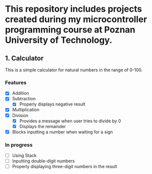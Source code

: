# This repository includes projects created during my microcontroller programming course at Poznan University of Technology.
## 1. Calculator 
This is a simple calculator for natural numbers in the range of 0-100.
### Features
- [x] Addition
- [x] Subtraction
  - [x] Properly displays negative result 
- [x] Multiplication
- [x] Division
  - [x] Provides a message when user tries to divide by 0
  - [x] Displays the remainder
- [x] Blocks inputting a number when waiting for a sign
### In progress
- [ ] Using Stack
- [ ] Inputting double-digit numbers
- [ ] Properly displaying three-digit numbers in the result   
